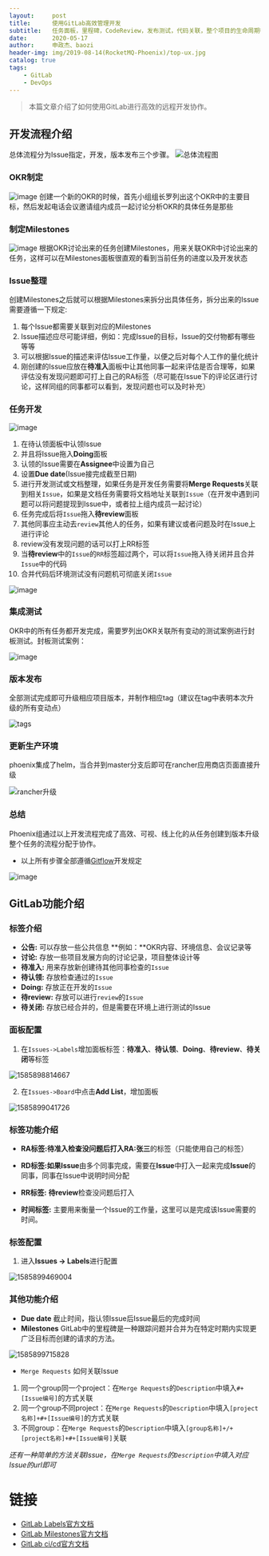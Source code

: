 ```yaml
---
layout:     post
title:      使用GitLab高效管理开发
subtitle:   任务面板，里程碑，CodeReview，发布测试，代码关联，整个项目的生命周期都在GitLab中完成
date:       2020-05-17
author:     申政杰、baozi
header-img: img/2019-08-14(RocketMQ-Phoenix)/top-ux.jpg
catalog: true 						
tags:								
    - GitLab
    - DevOps
---
```


> 本篇文章介绍了如何使用GitLab进行高效的远程开发协作。

<!--truncate-->

## 开发流程介绍
总体流程分为Issue指定，开发，版本发布三个步骤。
![总体流程图](/img/2020-05-17(GitLab-Workflow)/010-总体流程图.png)

### OKR制定
![image](/img/2020-05-17(GitLab-Workflow)/001-okr.png)
创建一个新的OKR的时候，首先小组组长罗列出这个OKR中的主要目标，然后发起电话会议邀请组内成员一起讨论分析OKR的具体任务是那些

### 制定Milestones
![image](/img/2020-05-17(GitLab-Workflow)/002-Milestones.png)
根据OKR讨论出来的任务创建Milestones，用来关联OKR中讨论出来的任务，这样可以在Milestones面板很直观的看到当前任务的进度以及开发状态

### Issue整理
创建Milestones之后就可以根据Milestones来拆分出具体任务，拆分出来的Issue需要遵循一下规定:

 1. 每个Issue都需要关联到对应的Milestones
 2. Issue描述应尽可能详细，例如：完成Issue的目标，Issue的交付物都有哪些等等
 3. 可以根据Issue的描述来评估Issue工作量，以便之后对每个人工作的量化统计
 4. 刚创建的Issue应放在**待准入**面板中让其他同事一起来评估是否合理等，如果评估没有发现问题即可打上自己的RA标签（尽可能在Issue下的评论区进行讨论，这样同组的同事都可以看到，发现问题也可以及时补充）

### 任务开发
![image](/img/2020-05-17(GitLab-Workflow)/003-issue.png)

 1. 在待认领面板中认领Issue
 2. 并且将Issue拖入**Doing**面板
 3. 认领的Issue需要在**Assignee**中设置为自己
 4. 设置**Due date**(Issue接完成截至日期)
 5. 进行开发测试或文档整理，如果任务是开发任务需要将**Merge Requests**关联到相关`Issue`，如果是文档任务需要将文档地址关联到`Issue`（在开发中遇到问题可以将问题提现到Issue中，或者拉上组内成员一起讨论）
 6. 任务完成后将`Issue`拖入**待review**面板
 7. 其他同事应主动去`review`其他人的任务，如果有建议或者问题及时在Issue上进行评论
 8. review没有发现问题的话可以打上RR标签
 9. 当**待review**中的`Issue`的`RR`标签超过两个，可以将`Issue`拖入待关闭并且合并`Issue`中的代码
 10. 合并代码后环境测试没有问题机可彻底关闭`Issue`

![image](/img/2020-05-17(GitLab-Workflow)/011-issue开发周期.png)

### 集成测试

OKR中的所有任务都开发完成，需要罗列出OKR关联所有变动的测试案例进行封板测试。封板测试案例：

![image](/img/2020-05-17(GitLab-Workflow)/004-grableVer.png)

### 版本发布

全部测试完成即可升级相应项目版本，并制作相应tag（建议在tag中表明本次升级的所有变动点）

![tags](/img/2020-05-17(GitLab-Workflow)/012-tags.png)

### 更新生产环境
phoenix集成了helm，当合并到master分支后即可在rancher应用商店页面直接升级

![rancher升级](/img/2020-05-17(GitLab-Workflow)/013-rancher.png)

### 总结

Phoenix组通过以上开发流程完成了高效、可视、线上化的从任务创建到版本升级整个任务的流程分配于协作。

- 以上所有步骤全部遵循[Gitflow](https://portal.iquantex.com/confluence/pages/viewpage.action?pageId=35816806)开发规定

![image](/img/2020-05-17(GitLab-Workflow)/005-gitflow.png)

## GitLab功能介绍

### 标签介绍

- **公告:** 可以存放一些公共信息 **例如：**OKR内容、环境信息、会议记录等
- **讨论:** 存放一些项目发展方向的讨论记录，项目整体设计等
- **待准入:** 用来存放新创建待其他同事检查的`Issue`
- **待认领:** 存放检查通过的`Issue`
- **Doing:** 存放正在开发的`Issue`
- **待review:** 存放可以进行`review`的`Issue`
- **待关闭:** 存放已经合并的，但是需要在环境上进行测试的Issue

### 面板配置

1. 在`Issues->Labels`增加面板标签：**待准入**、**待认领**、**Doing**、**待review**、**待关闭**等标签

![1585898814667](/img/2020-05-17(GitLab-Workflow)/006.png)

2. 在`Issues->Board`中点击**Add List**，增加面板

![1585899041726](/img/2020-05-17(GitLab-Workflow)/007.png)

### 标签功能介绍

- **RA标签:**待准入检查没问题后打入**RA:张三**的标签（只能使用自己的标签）

- **RD标签:**如果**Issue**由多个同事完成，需要在**Issue**中打入一起来完成**Issue**的同事，同事在Issue中说明时间分配

- **RR标签:** **待review**检查没问题后打入

- **时间标签:** 主要用来衡量一个Issue的工作量，这里可以是完成该Issue需要的时间。

### 标签配置

1. 进入**Issues -> Labels**进行配置

![1585899469004](/img/2020-05-17(GitLab-Workflow)/008.png)

### 其他功能介绍

- **Due date** 截止时间，指认领Issue后Issue最后的完成时间
- **Milestones** GitLab中的里程碑是一种跟踪问题并合并为在特定时期内实现更广泛目标而创建的请求的方法。

![1585899715828](/img/2020-05-17(GitLab-Workflow)/009.png)

- `Merge Requests` 如何关联Issue

1. 同一个group同一个project：在`Merge Requests`的`Description`中填入`#+ [Issue编号]`的方式关联
1. 同一个group不同project：在`Merge Requests`的`Description`中填入`[project名称]+#+[Issue编号]`的方式关联
1. 不同group：在`Merge Requests`的`Description`中填入`[group名称]+/+[project名称]+#+[Issue编号]`关联

*还有一种简单的方法关联Issue，在`Merge Requests`的`Description`中填入对应Issue的url即可*

# 链接
- [GitLab Labels官方文档](https://docs.gitlab.com/ee/user/project/labels.html)
- [GitLab Milestones官方文档](https://docs.gitlab.com/ee/user/project/milestones/)
- [GitLab ci/cd官方文档](https://gitlab.iquantex.com/help/ci/README.md)


